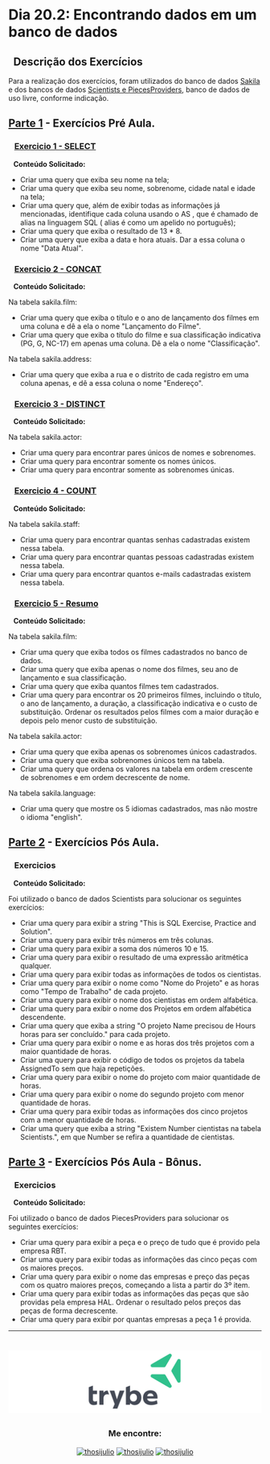 # Dia 20.2: Encontrando dados em um banco de dados

## &nbsp; Descrição dos Exercícios
Para a realização dos exercícios, foram utilizados do banco de dados [Sakila](https://dev.mysql.com/doc/sakila/en/) e dos bancos de dados [Scientists e PiecesProviders](https://creativecommons.org/licenses/by-sa/3.0/), banco de dados de uso livre, conforme indicação.

## [Parte 1](./DIA_02/PRE-AULA/) - Exercícios Pré Aula.

### &nbsp;&nbsp; [Exercicio 1 - SELECT](https://github.com/thosijulio/trybe-exercises/blob/exercises/20.2/3.BACK-END/BLOCO_20/DIA_02/PRE_AULA/1%20-%20SELECT.sql)
  <b>&nbsp;&nbsp;&nbsp;Conteúdo Solicitado: </b> <br> 
 - Criar uma query que exiba seu nome na tela;
 - Criar uma query que exiba seu nome, sobrenome, cidade natal e idade na tela;
 - Criar uma query que, além de exibir todas as informações já mencionadas, identifique cada coluna usando o AS , que é chamado de alias na linguagem SQL ( alias é como um apelido no português);
 - Criar uma query que exiba o resultado de 13 * 8.
 - Criar uma query que exiba a data e hora atuais. Dar a essa coluna o nome "Data Atual".

### &nbsp;&nbsp; [Exercicio 2 - CONCAT](https://github.com/thosijulio/trybe-exercises/blob/exercises/20.2/3.BACK-END/BLOCO_20/DIA_02/PRE_AULA/2%20-%20CONCAT.sql)
  <b>&nbsp;&nbsp;&nbsp;Conteúdo Solicitado: </b> <br> 

Na tabela sakila.film:
  - Criar uma query que exiba o título e o ano de lançamento dos filmes em uma coluna e dê a ela o nome "Lançamento do Filme".
  - Criar uma query que exiba o título do filme e sua classificação indicativa (PG, G, NC-17) em apenas uma coluna. Dê a ela o nome "Classificação".

Na tabela sakila.address:
  - Criar uma query que exiba a rua e o distrito de cada registro em uma coluna apenas, e dê a essa coluna o nome "Endereço".

### &nbsp;&nbsp; [Exercicio 3 - DISTINCT](https://github.com/thosijulio/trybe-exercises/blob/exercises/20.2/3.BACK-END/BLOCO_20/DIA_02/PRE_AULA/3%20-%20DISTINCT.sql)
  <b>&nbsp;&nbsp;&nbsp;Conteúdo Solicitado: </b> <br> 
  
Na tabela sakila.actor:
  - Criar uma query para encontrar pares únicos de nomes e sobrenomes.
  - Criar uma query para encontrar somente os nomes únicos.
  - Criar uma query para encontrar somente as sobrenomes únicas.

### &nbsp;&nbsp; [Exercicio 4 - COUNT](https://github.com/thosijulio/trybe-exercises/blob/exercises/20.2/3.BACK-END/BLOCO_20/DIA_02/PRE_AULA/4%20-%20COUNT.sql)
  <b>&nbsp;&nbsp;&nbsp;Conteúdo Solicitado: </b> <br> 

Na tabela sakila.staff:
  - Criar uma query para encontrar quantas senhas cadastradas existem nessa tabela.
  - Criar uma query para encontrar quantas pessoas cadastradas existem nessa tabela.
  - Criar uma query para encontrar quantos e-mails cadastradas existem nessa tabela.

### &nbsp;&nbsp; [Exercicio 5 - Resumo](https://github.com/thosijulio/trybe-exercises/blob/exercises/20.2/3.BACK-END/BLOCO_20/DIA_02/PRE_AULA/5%20-%20Resumo.sql)
  <b>&nbsp;&nbsp;&nbsp;Conteúdo Solicitado: </b> <br> 

Na tabela sakila.film:
  - Criar uma query que exiba todos os filmes cadastrados no banco de dados.
  - Criar uma query que exiba apenas o nome dos filmes, seu ano de lançamento e sua classificação.
  - Criar uma query que exiba quantos filmes tem cadastrados.
  - Criar uma query para encontrar os 20 primeiros filmes, incluindo o título, o ano de lançamento, a duração, a classificação indicativa e o custo de substituição. Ordenar os resultados pelos filmes com a maior duração e depois pelo menor custo de substituição.

Na tabela sakila.actor:
  - Criar uma query que exiba apenas os sobrenomes únicos cadastrados.
  - Criar uma query que exiba sobrenomes únicos tem na tabela.
  - Criar uma query que ordena os valores na tabela em ordem crescente de sobrenomes e em ordem decrescente de nome.

Na tabela sakila.language:
  - Criar uma query que mostre os 5 idiomas cadastrados, mas não mostre o idioma "english".

## [Parte 2](https://github.com/thosijulio/trybe-exercises/blob/exercises/20.2/3.BACK-END/BLOCO_20/DIA_02/POS-AULA/Exercicios%20Scientists%20DB.sql) - Exercícios Pós Aula.

### &nbsp;&nbsp; Exercicios
  <b>&nbsp;&nbsp;&nbsp;Conteúdo Solicitado: </b> <br>

Foi utilizado o banco de dados Scientists para solucionar os seguintes exercícios:
  - Criar uma query para exibir a string "This is SQL Exercise, Practice and Solution".
  - Criar uma query para exibir três números em três colunas.
  - Criar uma query para exibir a soma dos números 10 e 15.
  - Criar uma query para exibir o resultado de uma expressão aritmética qualquer.
  - Criar uma query para exibir todas as informações de todos os cientistas.
  - Criar uma query para exibir o nome como "Nome do Projeto" e as horas como "Tempo de Trabalho" de cada projeto.
  - Criar uma query para exibir o nome dos cientistas em ordem alfabética.
  - Criar uma query para exibir o nome dos Projetos em ordem alfabética descendente.
  - Criar uma query que exiba a string "O projeto Name precisou de Hours horas para ser concluído." para cada projeto.
  - Criar uma query para exibir o nome e as horas dos três projetos com a maior quantidade de horas.
  - Criar uma query para exibir o código de todos os projetos da tabela AssignedTo sem que haja repetições.
  - Criar uma query para exibir o nome do projeto com maior quantidade de horas.
  - Criar uma query para exibir o nome do segundo projeto com menor quantidade de horas.
  - Criar uma query para exibir todas as informações dos cinco projetos com a menor quantidade de horas.
  - Criar uma query que exiba a string "Existem Number cientistas na tabela Scientists.", em que Number se refira a quantidade de cientistas.

## [Parte 3](https://github.com/thosijulio/trybe-exercises/blob/exercises/20.2/3.BACK-END/BLOCO_20/DIA_02/BONUS/Exercicio%20PiecesProviders%20DB.sql) - Exercícios Pós Aula - Bônus.

### &nbsp;&nbsp; Exercicios
  <b>&nbsp;&nbsp;&nbsp;Conteúdo Solicitado: </b> <br>

Foi utilizado o banco de dados PiecesProviders para solucionar os seguintes exercícios:
  - Criar uma query para exibir a peça e o preço de tudo que é provido pela empresa RBT.
  - Criar uma query para exibir todas as informações das cinco peças com os maiores preços.
  - Criar uma query para exibir o nome das empresas e preço das peças com os quatro maiores preços, começando a lista a partir do 3º item.
  - Criar uma query para exibir todas as informações das peças que são providas pela empresa HAL. Ordenar o resultado pelos preços das peças de forma decrescente.
  - Criar uma query para exibir por quantas empresas a peça 1 é provida.

---

<h1 align="center">
    <img alt="Trybe" src="https://github.com/thosijulio/trybe-projects/blob/main/trybe-logo.png"/>
</h1>
<h3 align=center>Me encontre:</h3>
<p align=center>
<a href="https://www.linkedin.com/in/thosijulio/" target="blank"><img align="center" src="https://cdn.jsdelivr.net/npm/simple-icons@3.0.1/icons/linkedin.svg" alt="thosijulio" height="20" width="20" /></a>
<a href="https://www.github.com/thosijulio/" target="blank"><img align="center" src="https://cdn.jsdelivr.net/npm/simple-icons@3.0.1/icons/github.svg" alt="thosijulio" height="20" width="20" /></a>
<a href="https://www.instagram.com/thosijulio" target="blank"><img align="center" src="https://cdn.jsdelivr.net/npm/simple-icons@3.0.1/icons/instagram.svg" alt="thosijulio" height="20" width="20" /></a>
</p>
